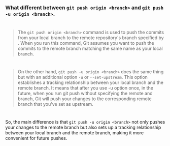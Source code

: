 ### What different between `git push origin <branch>`  and `git push -u origin <branch>`.
#

> The `git push origin <branch>` command is used to push the commits from your local branch to the remote repository's branch specified by <branch>. When you run this command, Git assumes you want to push the commits to the remote branch matching the same name as your local branch.

#
#

> On the other hand, `git push -u origin <branch>` does the same thing but with an additional option `-u` or `--set-upstream`. This option establishes a tracking relationship between your local branch and the remote branch. It means that after you use -u option once, in the future, when you run git push without specifying the remote and branch, Git will push your changes to the corresponding remote branch that you've set as upstream.
#
So, the main difference is that `git push -u origin <branch>` not only pushes your changes to the remote branch but also sets up a tracking relationship between your local branch and the remote branch, making it more convenient for future pushes.
